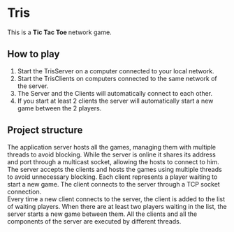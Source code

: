 # Tris
This is a <b> Tic Tac Toe </b> network game.
## How to play
1. Start the TrisServer on a computer connected to your local network.
2. Start the TrisClients on computers connected to the same network of the server.
3. The Server and the Clients will automatically connect to each other.
4. If you start at least 2 clients the server will automatically start a new game between the 2 players.
## Project structure
The application server hosts all the games, managing them with multiple threads to avoid blocking.
While the server is online it shares its address and port through a multicast socket, 
allowing the hosts to connect to him. <br>
The server accepts the clients and hosts the games using multiple threads to avoid unnecessary blocking.
Each client represents a player waiting to start a new game.
The client connects to the server through a TCP socket connection. <br>
Every time a new client connects to the server, the client is added to the list of waiting players.
When there are at least two players waiting in the list, the server starts a new game between them.
All the clients and all the components of the server are executed by different threads.<br>
